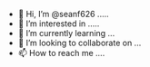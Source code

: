 - 👋 Hi, I’m @seanf626 .....
- 👀 I’m interested in .....
- 🌱 I’m currently learning ...
- 💞️ I’m looking to collaborate on ...
- 📫 How to reach me ....

<!---
seanf626/seanf626 is a ✨ special ✨ repository because its `README.md` (this file) appears on your GitHub profile.
You can click the Preview link to take a look at your changes.
--->
